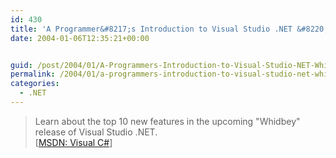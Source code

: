 ```yaml
---
id: 430
title: 'A Programmer&#8217;s Introduction to Visual Studio .NET &#8220;Whidbey&#8221;'
date: 2004-01-06T12:35:21+00:00


guid: /post/2004/01/A-Programmers-Introduction-to-Visual-Studio-NET-Whidbey.aspx
permalink: /2004/01/a-programmers-introduction-to-visual-studio-net-whidbey/
categories:
  - .NET
---
```

<body xmlns="http://www.w3.org/1999/xhtml">
    <div class="Section1">
        <blockquote style='margin-top:5.0pt;margin-bottom:5.0pt'> 
        <p class="MsoNormal">
            Learn about the top 10 new features in the upcoming "Whidbey" release of Visual Studio
            .NET.<br />
            [<a href="http://msdn.microsoft.com/vstudio/whidbey/default.aspx?pull=/library/en-us/dv_vstechart/html/vs2004_intro.asp">MSDN:
            Visual C#</a>]
        </p>
        </blockquote>
    </div>
</body>